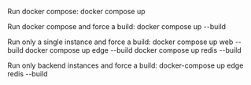
Run docker compose:
docker compose up

Run docker compose and force a build:
docker compose up --build

Run only a single instance and force a build:
docker compose up web --build
docker compose up edge --build
docker compose up redis --build

Run only backend instances and force a build:
docker-compose up edge redis --build